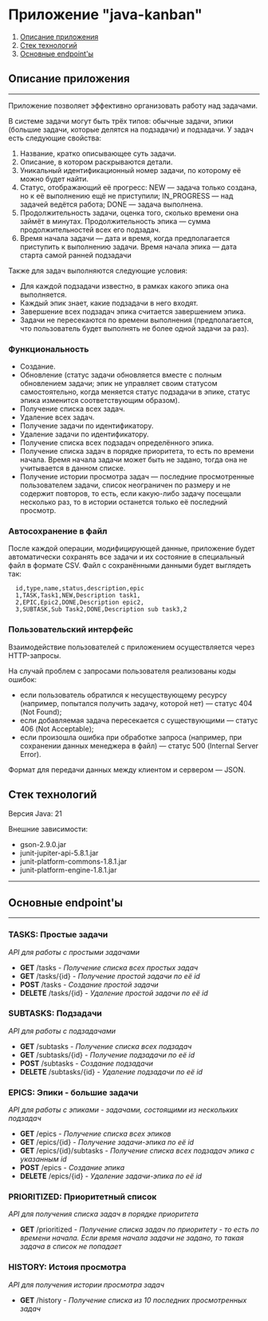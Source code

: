 # Приложение "java-kanban"

1. [Описание приложения](#description)
2. [Стек технологий](#stack)
3. [Основные endpoint'ы](#endpoints)

<a id="description"> </a>

## Описание приложения

***
Приложение позволяет эффективно организовать работу над задачами. 

В системе задачи могут быть трёх типов: 
обычные задачи, эпики (большие задачи, которые делятся на подзадачи) и подзадачи.
У задач есть следующие свойства:
1.	Название, кратко описывающее суть задачи.
2.	Описание, в котором раскрываются детали.
3.	Уникальный идентификационный номер задачи, по которому её можно будет найти.
4.	Статус, отображающий её прогресс: NEW — задача только создана, но к её выполнению ещё не приступили; IN_PROGRESS — над задачей ведётся работа; DONE — задача выполнена.
5.	Продолжительность задачи, оценка того, сколько времени она займёт в минутах. Продолжительность эпика — сумма продолжительностей всех его подзадач.
6.	Время начала задачи — дата и время, когда предполагается приступить к выполнению задачи. Время начала эпика — дата старта самой ранней подзадачи 

Также для задач выполняются следующие условия:
*	Для каждой подзадачи известно, в рамках какого эпика она выполняется.
*	Каждый эпик знает, какие подзадачи в него входят.
*	Завершение всех подзадач эпика считается завершением эпика.
*	Задачи не пересекаются по времени выполнения (предполагается, что пользователь будет выполнять не более одной задачи за раз).

### Функциональность
*   Создание.
*	Обновление (статус задачи обновляется вместе с полным обновлением задачи; эпик не управляет своим статусом самостоятельно, когда меняется статус подзадачи в эпике, статус эпика изменится соответствующим образом).
*	Получение списка всех задач.
*	Удаление всех задач.
*	Получение задачи по идентификатору.
*	Удаление задачи по идентификатору.
*	Получение списка всех подзадач определённого эпика.
*	Получение списка задач в порядке приоритета, то есть по времени начала. Время начала задачи может быть не задано, тогда она не учитывается в данном списке.
*	Получение истории просмотра задач — последние просмотренные пользователем задачи, список неограничен по размеру и не содержит повторов, то есть, если какую-либо задачу посещали несколько раз, то в истории останется только её последний просмотр.
      
### Автосохранение в файл
После каждой операции, модифицирующей данные, приложение будет автоматически сохранять все задачи и их состояние в специальный файл в формате CSV. Файл с сохранёнными данными будет выглядеть так:
      
      id,type,name,status,description,epic
      1,TASK,Task1,NEW,Description task1,
      2,EPIC,Epic2,DONE,Description epic2,
      3,SUBTASK,Sub Task2,DONE,Description sub task3,2

### Пользовательский интерфейс
Взаимодействие пользователей с приложением осуществляется через HTTP-запросы.

На случай проблем с запросами пользователя реализованы коды ошибок:
*	если пользователь обратился к несуществующему ресурсу (например, попытался получить задачу, которой нет) — статус 404 (Not Found);
*	если добавляемая задача пересекается с существующими — статус 406 (Not Acceptable);
*	если произошла ошибка при обработке запроса (например, при сохранении данных менеджера в файл) — статус 500 (Internal Server Error).
      
Формат для передачи данных между клиентом и сервером — JSON.

## Стек технологий
<a id="stack"> </a>
Версия Java: 21

Внешние зависимости:
* gson-2.9.0.jar
* junit-jupiter-api-5.8.1.jar
* junit-platform-commons-1.8.1.jar
* junit-platform-engine-1.8.1.jar

***

## Основные endpoint'ы
<a id="endpoints"> </a>

***

### **TASKS: Простые задачи**
*API для работы с простыми задачами*

* **GET**    /tasks   - *Получение списка всех простых задач*
* **GET**    /tasks/{id}   - *Получение простой задачи по её id*
* **POST**    /tasks   - *Создание простой задачи*
* **DELETE**    /tasks/{id}   - *Удаление простой задачи по её id*

### **SUBTASKS: Подзадачи**
*API для работы с подзадачами*

* **GET**    /subtasks   - *Получение списка всех подзадач*
* **GET**    /subtasks/{id}   - *Получение подзадачи по её id*
* **POST**    /subtasks   - *Создание подзадачи*
* **DELETE**    /subtasks/{id}   - *Удаление подзадачи по её id*

### **EPICS: Эпики - большие задачи**
*API для работы с эпиками - задачами, состоящими из нескольких подзадач*

* **GET**    /epics   - *Получение списка всех эпиков*
* **GET**    /epics/{id}   - *Получение задачи-эпика по её id*
* **GET**    /epics/{id}/subtasks   - *Получение списка всех подзадач эпика с указанным id*
* **POST**    /epics   - *Создание эпика*
* **DELETE**    /epics/{id}   - *Удаление задачи-эпика по её id*

### **PRIORITIZED: Приоритетный список**
*API для получения списка задач в порядке приоритета*

* **GET** /prioritized - *Получение списка задач по приоритету - то есть по времени начала. Если время начала задачи не 
задано, то такая задача в список не попадает*

### **HISTORY: Истоия просмотра**
*API для получения истории просмотра задач*

* **GET** /history - *Получение списка из 10 последних просмотренных задач*